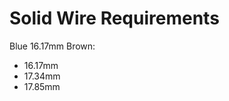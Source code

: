 Solid Wire Requirements
=======================

Blue 16.17mm
Brown:

* 16.17mm
* 17.34mm
* 17.85mm
